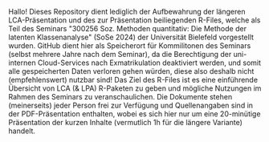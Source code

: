 Hallo! Dieses Repository dient lediglich der Aufbewahrung der längeren LCA-Präsentation und des zur Präsentation beiliegenden R-Files,
welche als Teil des Seminars "300256 Soz. Methoden quantitativ: Die Methode der latenten Klassenanalyse" (SoSe 2024) der Universität Bielefeld vorgestellt wurden.
GitHub dient hier als Speicherort für Kommilitonen des Seminars (selbst mehrere Jahre nach dem Seminar), da die Berechtigung der uni-internen Cloud-Services nach 
Exmatrikulation deaktiviert werden, und somit alle gespeicherten Daten verloren gehen würden, diese also deshalb nicht (empfehlenswert) nutzbar sind!
Das Ziel des R-Files ist es eine einführende Übersicht von LCA (& LPA) R-Paketen zu geben und mögliche Nutzungen im Rahmen des Seminars zu veranschaulichen.
Die Dokumente stehen (meinerseits) jeder Person frei zur Verfügung und Quellenangaben sind in der PDF-Präsentation enthalten, wobei es sich hier nur um eine 
20-minütige Präsentation der kurzen Inhalte (vermutlich 1h für die längere Variante) handelt.

